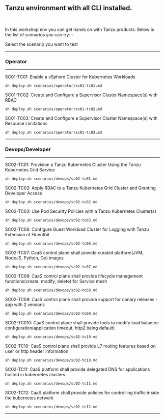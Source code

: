 ##   Tanzu environment with all CLI installed.

<br/>

In this workshop env you can get hands on with Tanzu products. Below is the list of scenarios you can try: -

Select the scenario you want to test

-----------------------------------------------

### Operator 

-----------------------------------------------

SC01-TC01: Enable a vSphere Cluster for Kubernetes Workloads

```execute
sh deploy.sh scenarios/operator/sc01-tc01.md
```

SC01-TC02: Create and Configure a Supervisor Cluster Namespace(s) with RBAC

```execute
sh deploy.sh scenarios/operator/sc01-tc02.md
``` 

SC01-TC03: Create and Configure a Supervisor Cluster Namespace(s) with Resource Limitations

```execute
sh deploy.sh scenarios/operator/sc01-tc03.md
```

-----------------------------------------------

### Devops/Developer

-----------------------------------------------


SC02-TC01: Provision a Tanzu Kubernetes Cluster Using the Tanzu Kubernetes Grid Service

```execute
sh deploy.sh scenarios/devops/sc02-tc01.md
```

SC02-TC02: Apply RBAC to a Tanzu Kubernetes Grid Cluster and Granting Developer Access

```execute
sh deploy.sh scenarios/devops/sc02-tc02.md
```

SC02-TC03: Use Pod Security Policies with a Tanzu Kubernetes Cluster(s)

```execute
sh deploy.sh scenarios/devops/sc02-tc03.md
```

SC02-TC06: Configure Guest Workload Cluster for Logging with Tanzu Extension of Fluentbit

```execute
sh deploy.sh scenarios/devops/sc02-tc06.md
```

SC02-TC07: CaaS control plane shall provide curated platform(JVM, NodeJS, Python, Go) images

```execute
sh deploy.sh scenarios/devops/sc02-tc07.md
```

SC02-TC08: CaaS control plane shall provide lifecycle management functions(create, modify, delete) for Service mesh

```execute
sh deploy.sh scenarios/devops/sc02-tc08.md
```

SC02-TC09: CaaS control plane shall provide support for canary releases - app with 2 versions

```execute
sh deploy.sh scenarios/devops/sc02-tc09.md
```

SC02-TC010: CaaS control plane shall provide tools to modify load balancer configuration(application timeout, http2 being default)

```execute
sh deploy.sh scenarios/devops/sc02-tc10.md
```

SC02-TC10: CaaS control plane shall provide L7 routing features based on user or http header information

```execute
sh deploy.sh scenarios/devops/sc02-tc10.md
```

SC02-TC11: CaaS platform shall provide delegated DNS for applications hosted in kubernetes clusters

```execute
sh deploy.sh scenarios/devops/sc02-tc11.md
```

SC02-TC12: CaaS platform shall provide policies for controlling traffic inside the kubernetes network

```execute
sh deploy.sh scenarios/devops/sc02-tc12.md
```

-----------------------------------------------


<br/> 
